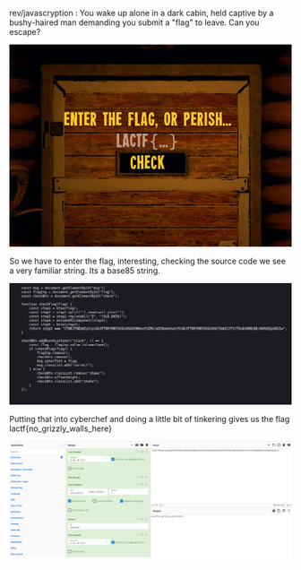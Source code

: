 rev/javascryption : You wake up alone in a dark cabin, held captive by a bushy-haired man demanding you submit a "flag" to leave. Can you escape?

![image](https://github.com/0x4xel0rd/Writeups/blob/7157ffee36ea8842c411ff2672f433b5f8449a04/lactf2025/images/javascryption0.png)

So we have to enter the flag, interesting, checking the source code we see a very familiar string. Its a base85 string.

![image](https://github.com/0x4xel0rd/Writeups/blob/7157ffee36ea8842c411ff2672f433b5f8449a04/lactf2025/images/javascryption1.png)

Putting that into cyberchef and doing a little bit of tinkering gives us the flag lactf{no_grizzly_walls_here}

![image](https://github.com/0x4xel0rd/Writeups/blob/7157ffee36ea8842c411ff2672f433b5f8449a04/lactf2025/images/javascryption2.png)
